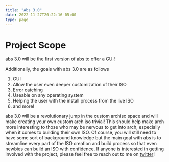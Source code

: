 ```yaml
---
title: "Abs 3.0"
date: 2022-11-27T20:22:16-05:00
type: page
---
```


# Project Scope

abs 3.0 will be the first version of abs to offer a GUI!


Additionally, the goals with abs 3.0 are as follows

1. GUI
2. Allow the user even deeper customization of their ISO
3. Error catching
4. Useable on any operating system
5. Helping the user with the install process from the live ISO
6. and more!

abs 3.0 will be a revolutionary jump in the custom archiso space and will make
creating your own custom arch iso trivial! This should help make arch more
interesting to those who may be nervous to get into arch, especially when it
comes to building their own ISO. Of course, you will still need to have some
sort of background knowledge but the main goal with abs is to streamline every
part of the ISO creation and build process so that even newbies can build an ISO
with confidence. If anyone is interested in getting involved with the project,
please feel free to reach out to me on [twitter](https://twitter.com/keyaedisa)!
